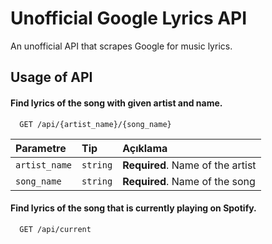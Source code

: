 
# Unofficial Google Lyrics API

An unofficial API that scrapes Google for music lyrics.



## Usage of API

#### Find lyrics of the song with given artist and name.

```http
  GET /api/{artist_name}/{song_name}
```

| Parametre | Tip     | Açıklama                       |
| :-------- | :------- | :-------------------------------- |
| `artist_name`      | `string` | **Required**. Name of the artist|
| `song_name`      | `string` | **Required**. Name of the song|


#### Find lyrics of the song that is currently playing on Spotify.

```http
  GET /api/current
```



  